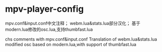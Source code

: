 # mpv-player-config
mpv.conf&input.conf中文注释；
webm.lua&stats.lua部分汉化；
基于modern.lua修改的osc.lua,支持thumbfast.lua

chs comments with mpv.conf&input.conf
Translation of webm.lua&stats.lua
modified osc based on modern.lua,with support of thumbfast.lua
